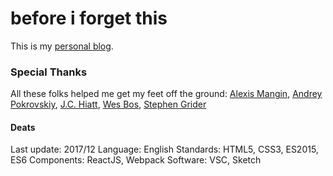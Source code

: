 # before i forget this

This is my [personal blog](https://beforeiforgetthis.space/).

### Special Thanks
All these folks helped me get my feet off the ground:
[Alexis Mangin](https://medium.com/@alexmngn/how-to-better-organize-your-react-applications-2fd3ea1920f1), [Andrey Pokrovskiy](https://medium.freecodecamp.com/how-to-build-react-apps-on-top-of-the-wordpress-rest-api-bcc632808025#.2ql1fv7ev), [J.C. Hiatt](https://dev.to/jchiatt/headless-wordpress-with-react), [Wes Bos](https://reactforbeginners.com/), [Stephen Grider](https://github.com/StephenGrider/ReactStarter/releases)

#### Deats
Last update: 2017/12
Language: English
Standards: HTML5, CSS3, ES2015, ES6
Components: ReactJS, Webpack
Software: VSC, Sketch
